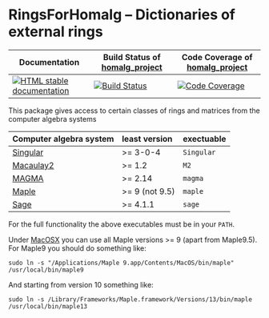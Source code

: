 <!-- BEGIN HEADER -->
# RingsForHomalg – Dictionaries of external rings

| Documentation | Build Status of [homalg_project](/../../) | Code Coverage of [homalg_project](/../../) |
| ------------- | ------------ | ------------- |
| [![HTML stable documentation][docs-img]][docs-url] | [![Build Status][tests-img]][tests-url] | [![Code Coverage][codecov-img]][codecov-url] |

<!-- END HEADER -->
This package gives access to certain classes of rings and matrices from the computer algebra systems

| Computer algebra system | least version  | exectuable |
|:------------------------|:---------------|:-----------|
| [Singular][Singular]    | >= 3-0-4       | `Singular` |
| [Macaulay2][Macaulay2]  | >= 1.2         | `M2`       |
| [MAGMA][MAGMA]          | >= 2.14        | `magma`    |
| [Maple][Maple]          | >= 9 (not 9.5) | `maple`    |
| [Sage][Sage]            | >= 4.1.1       | `sage`     |

For the full functionality the above executables must be in your `PATH`.

Under [MacOSX](https://www.apple.com/macos/) you can use all Maple versions >= 9 (apart from Maple9.5). For Maple9 you should do something like:

```
sudo ln -s "/Applications/Maple 9.app/Contents/MacOS/bin/maple" /usr/local/bin/maple9
```
And starting from version 10 something like:

```
sudo ln -s /Library/Frameworks/Maple.framework/Versions/13/bin/maple /usr/local/bin/maple13
```
<!-- BEGIN FOOTER -->
[docs-img]: https://img.shields.io/badge/HTML-stable-blue.svg
[docs-url]: https://homalg-project.github.io/homalg_project/RingsForHomalg/doc/chap0_mj.html

[tests-img]: https://github.com/homalg-project/homalg_project/workflows/Tests/badge.svg?branch=master
[tests-url]: https://github.com/homalg-project/homalg_project/actions?query=workflow%3ATests+branch%3Amaster

[codecov-img]: https://codecov.io/gh/homalg-project/homalg_project/branch/master/graph/badge.svg
[codecov-url]: https://codecov.io/gh/homalg-project/homalg_project

[Singular]: https://www.singular.uni-kl.de/

[Macaulay2]: http://www2.macaulay2.com/Macaulay2/

[MAGMA]: http://magma.maths.usyd.edu.au/magma/

[Maple]: https://maplesoft.com/products/Maple/

[Sage]: https://www.sagemath.org/

<!-- END FOOTER -->
